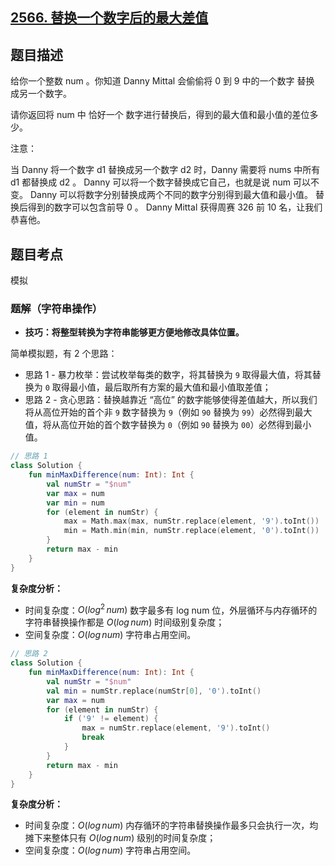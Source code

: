 ## [2566. 替换一个数字后的最大差值](https://leetcode.cn/problems/maximum-difference-by-remapping-a-digit/)

## 题目描述

给你一个整数 num 。你知道 Danny Mittal 会偷偷将 0 到 9 中的一个数字 替换 成另一个数字。

请你返回将 num 中 恰好一个 数字进行替换后，得到的最大值和最小值的差位多少。

注意：

当 Danny 将一个数字 d1 替换成另一个数字 d2 时，Danny 需要将 nums 中所有 d1 都替换成 d2 。
Danny 可以将一个数字替换成它自己，也就是说 num 可以不变。
Danny 可以将数字分别替换成两个不同的数字分别得到最大值和最小值。
替换后得到的数字可以包含前导 0 。
Danny Mittal 获得周赛 326 前 10 名，让我们恭喜他。

## 题目考点

模拟

### 题解（字符串操作）

- **技巧：将整型转换为字符串能够更方便地修改具体位置。**

简单模拟题，有 2 个思路：

- 思路 1 - 暴力枚举：尝试枚举每类的数字，将其替换为 `9` 取得最大值，将其替换为 `0` 取得最小值，最后取所有方案的最大值和最小值取差值；
- 思路 2 - 贪心思路：替换越靠近 “高位” 的数字能够使得差值越大，所以我们将从高位开始的首个非 `9` 数字替换为 `9`（例如 `90` 替换为 `99`）必然得到最大值，将从高位开始的首个数字替换为 `0`（例如 `90` 替换为 `00`）必然得到最小值。

```kotlin
// 思路 1
class Solution {
    fun minMaxDifference(num: Int): Int {
        val numStr = "$num"
        var max = num
        var min = num
        for (element in numStr) {
            max = Math.max(max, numStr.replace(element, '9').toInt())
            min = Math.min(min, numStr.replace(element, '0').toInt())
        }
        return max - min
    }
}
```

**复杂度分析：**

- 时间复杂度：$O(log^2\,{num})$ 数字最多有 log num 位，外层循环与内存循环的字符串替换操作都是 $O(log\,{num})$ 时间级别复杂度；
- 空间复杂度：$O(log\,{num})$ 字符串占用空间。

```kotlin
// 思路 2
class Solution {
    fun minMaxDifference(num: Int): Int {
        val numStr = "$num"
        val min = numStr.replace(numStr[0], '0').toInt()
        var max = num
        for (element in numStr) {
            if ('9' != element) {
                max = numStr.replace(element, '9').toInt()
                break
            }
        }
        return max - min
    }
}
```

**复杂度分析：**

- 时间复杂度：$O(log\,{num})$ 内存循环的字符串替换操作最多只会执行一次，均摊下来整体只有 $O(log\,{num})$ 级别的时间复杂度；
- 空间复杂度：$O(log\,{num})$ 字符串占用空间。
